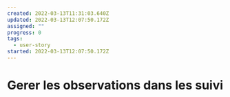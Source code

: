 ```yaml
---
created: 2022-03-13T11:31:03.640Z
updated: 2022-03-13T12:07:50.172Z
assigned: ""
progress: 0
tags:
  - user-story
started: 2022-03-13T12:07:50.172Z
---
```


# Gerer les observations dans les suivi
